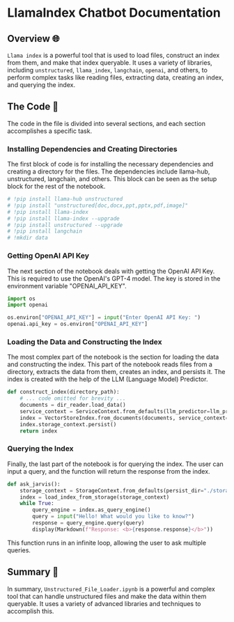 # LlamaIndex Chatbot Documentation

## Overview 🌐

`Llama index` is a powerful tool that is used to load files, construct an index from them, and make that index queryable. It uses a variety of libraries, including `unstructured`, `llama_index`, `langchain`, `openai`, and others, to perform complex tasks like reading files, extracting data, creating an index, and querying the index.

## The Code 🚀

The code in the file is divided into several sections, and each section accomplishes a specific task.

### Installing Dependencies and Creating Directories

The first block of code is for installing the necessary dependencies and creating a directory for the files. The dependencies include llama-hub, unstructured, langchain, and others. This block can be seen as the setup block for the rest of the notebook.

```python
# !pip install llama-hub unstructured
# !pip install "unstructured[doc,docx,ppt,pptx,pdf,image]"
# !pip install llama-index
# !pip install llama-index --upgrade
# !pip install unstructured --upgrade
# !pip install langchain
# !mkdir data
```

### Getting OpenAI API Key

The next section of the notebook deals with getting the OpenAI API Key. This is required to use the OpenAI's GPT-4 model. The key is stored in the environment variable "OPENAI_API_KEY".

```python
import os
import openai

os.environ["OPENAI_API_KEY"] = input("Enter OpenAI API Key: ")
openai.api_key = os.environ["OPENAI_API_KEY"]
```

### Loading the Data and Constructing the Index

The most complex part of the notebook is the section for loading the data and constructing the index. This part of the notebook reads files from a directory, extracts the data from them, creates an index, and persists it. The index is created with the help of the LLM (Language Model) Predictor.

```python
def construct_index(directory_path):
    # ... code omitted for brevity ...
    documents = dir_reader.load_data()
    service_context = ServiceContext.from_defaults(llm_predictor=llm_predictor, prompt_helper=prompt_helper)
    index = VectorStoreIndex.from_documents(documents, service_context=service_context)
    index.storage_context.persist()
    return index
```

### Querying the Index

Finally, the last part of the notebook is for querying the index. The user can input a query, and the function will return the response from the index.

```python
def ask_jarvis():
    storage_context = StorageContext.from_defaults(persist_dir="./storage")
    index = load_index_from_storage(storage_context)
    while True:
        query_engine = index.as_query_engine()
        query = input("Hello! What would you like to know?")
        response = query_engine.query(query)
        display(Markdown(f"Response: <b>{response.response}</b>"))
```

This function runs in an infinite loop, allowing the user to ask multiple queries.

## Summary 📝

In summary, `Unstructured_File_Loader.ipynb` is a powerful and complex tool that can handle unstructured files and make the data within them queryable. It uses a variety of advanced libraries and techniques to accomplish this.
